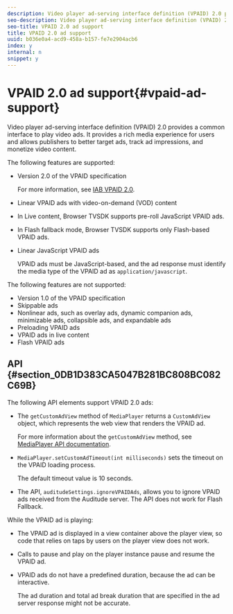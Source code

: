 ```yaml
---
description: Video player ad-serving interface definition (VPAID) 2.0 provides a common interface to play video ads. It provides a rich media experience for users and allows publishers to better target ads, track ad impressions, and monetize video content.
seo-description: Video player ad-serving interface definition (VPAID) 2.0 provides a common interface to play video ads. It provides a rich media experience for users and allows publishers to better target ads, track ad impressions, and monetize video content.
seo-title: VPAID 2.0 ad support
title: VPAID 2.0 ad support
uuid: b036e0a4-acd9-458a-b157-fe7e2904acb6
index: y
internal: n
snippet: y
---
```


# VPAID 2.0 ad support{#vpaid-ad-support}

Video player ad-serving interface definition (VPAID) 2.0 provides a common interface to play video ads. It provides a rich media experience for users and allows publishers to better target ads, track ad impressions, and monetize video content.

The following features are supported:

* Version 2.0 of the VPAID specification

  For more information, see [IAB VPAID 2.0](https://www.iab.com/guidelines/digital-video-player-ad-interface-definition-vpaid-2-0/). 
* Linear VPAID ads with video-on-demand (VOD) content 
* In Live content, Browser TVSDK supports pre-roll JavaScript VPAID ads. 
* In Flash fallback mode, Browser TVSDK supports only Flash-based VPAID ads. 
* Linear JavaScript VPAID ads

  VPAID ads must be JavaScript-based, and the ad response must identify the media type of the VPAID ad as `application/javascript`.

The following features are not supported:

* Version 1.0 of the VPAID specification 
* Skippable ads 
* Nonlinear ads, such as overlay ads, dynamic companion ads, minimizable ads, collapsible ads, and expandable ads 
* Preloading VPAID ads 
* VPAID ads in live content 
* Flash VPAID ads

## API {#section_0DB1D383CA5047B281BC808BC082C69B}

The following API elements support VPAID 2.0 ads:

* The `getCustomAdView` method of `MediaPlayer` returns a `CustomAdView` object, which represents the web view that renders the VPAID ad.

  For more information about the `getCustomAdView` method, see [MediaPlayer API documentation](https://help.adobe.com/en_US/primetime/api/psdk/browser_tvsdk/AdobePSDK.MediaPlayer.html). 

* `MediaPlayer.setCustomAdTimeout(int milliseconds)` sets the timeout on the VPAID loading process.

  The default timeout value is 10 seconds. 

* The API, `auditudeSettings.ignoreVPAIDAds`, allows you to ignore VPAID ads received from the Auditude server. The API does not work for Flash Fallback.

While the VPAID ad is playing:

* The VPAID ad is displayed in a view container above the player view, so code that relies on taps by users on the player view does not work. 
* Calls to pause and play on the player instance pause and resume the VPAID ad. 
* VPAID ads do not have a predefined duration, because the ad can be interactive.

  The ad duration and total ad break duration that are specified in the ad server response might not be accurate.

